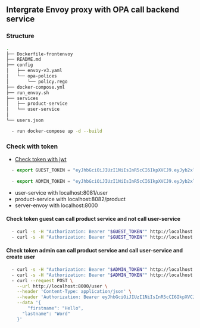 ## Intergrate Envoy proxy with OPA call backend service

### Structure

```sh
.
├── Dockerfile-frontenvoy
├── README.md
├── config
│   ├── envoy-v3.yaml
│   └── opa-polices
│       └── policy.rego
├── docker-compose.yml
├── run_envoy.sh
├── services
│   ├── product-service   
│   └── user-service
│       
└── users.json
```

```sh
  - run docker-compose up -d --build
```
### Check with token

- [Check token with jwt](https://jwt.io/)

```js
  - export GUEST_TOKEN = "eyJhbGciOiJIUzI1NiIsInR5cCI6IkpXVCJ9.eyJyb2xlIjoiZ3Vlc3QiLCJzdWIiOiJZV3hwWTJVPSIsIm5iZiI6MTUxNDg1MTEzOSwiZXhwIjoxNjQxMDgxNTM5fQ.VUsqwMR46q74tYu8DlzqfmcN9GXrPe5NtWsd0nf7N_o"
  
  - export ADMIN_TOKEN = "eyJhbGciOiJIUzI1NiIsInR5cCI6IkpXVCJ9.eyJyb2xlIjoiYWRtaW4iLCJzdWIiOiJZbTlpIiwibmJmIjoxNTE0ODUxMTM5LCJleHAiOjE2NDEwODE1Mzl9.IwRIjAvPwV1IuUoDVc0elP9bUquErxLcpYVPMe0-qZU"
```

- user-service with localhost:8081/user
- product-service with localhost:8082/product
- server-envoy with localhost:8000

#### Check token guest can call product service and not call user-service

```sh
  - curl -s -H "Authorization: Bearer "$GUEST_TOKEN"" http://localhost:8000/user
  - curl -s -H "Authorization: Bearer "$GUEST_TOKEN"" http://localhost:8000/product 
```

#### Check token admin can call product service and call user-service and create user

```sh
  - curl -s -H "Authorization: Bearer "$ADMIN_TOKEN"" http://localhost:8000/user
  - curl -s -H "Authorization: Bearer "$ADMIN_TOKEN"" http://localhost:8000/product 
  - curl --request POST \
    --url http://localhost:8000/user \
    --header 'Content-Type: application/json' \
    --header 'Authorization: Bearer eyJhbGciOiJIUzI1NiIsInR5cCI6IkpXVCJ9.eyJyb2xlIjoiYWRtaW4iLCJzdWIiOiJZbTlpIiwibmJmIjoxNTE0ODUxMTM5LCJleHAiOjE2NDEwODE1Mzl9.IwRIjAvPwV1IuUoDVc0elP9bUquErxLcpYVPMe0-qZU' \
    --data '{
	    "firstname": "Hello",
      "lastname": "Word"
    }'
```
